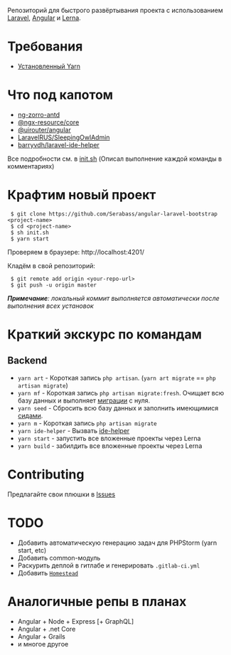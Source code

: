Репозиторий для быстрого развёртывания проекта с использованием [Laravel](https://laravel.com/), [Angular](https://angular.io/) и [Lerna](https://github.com/lerna/lerna).

# Требования
 * [Установленный Yarn](https://yarnpkg.com/lang/en/)

# Что под капотом
 * [ng-zorro-antd](https://ng.ant.design/docs/introduce/en)
 * [@ngx-resource/core](https://www.npmjs.com/package/@ngx-resource/core)
 * [@uirouter/angular](https://www.npmjs.com/package/@uirouter/angular)
 * [LaravelRUS/SleepingOwlAdmin](https://github.com/LaravelRUS/SleepingOwlAdmin)
 * [barryvdh/laravel-ide-helper](https://github.com/barryvdh/laravel-ide-helper)

Все подробности см. в [init.sh](/init.sh) (Описал выполнение каждой команды в комментариях)

# Крафтим новый проект
```
 $ git clone https://github.com/Serabass/angular-laravel-bootstrap <project-name>
 $ cd <project-name>
 $ sh init.sh
 $ yarn start
```

Проверяем в браузере: http://localhost:4201/

Кладём в свой репозиторий:
```
 $ git remote add origin <your-repo-url>
 $ git push -u origin master
```
_**Примечание**: локальный коммит выполняется автоматически после выполнения всех установок_

# Краткий экскурс по командам
## Backend
 * `yarn art` - Короткая запись `php artisan`. (`yarn art migrate` == `php artisan migrate`)
 * `yarn mf` - Короткая запись `php artisan migrate:fresh`. Очищает всю базу данных и выполняет [миграции](https://laravel.com/docs/5.8/migrations#running-migrations) с нуля.
 * `yarn seed` - Сбросить всю базу данных и заполнить имеющимися [сидами](https://laravel.com/docs/5.8/seeding). 
 * `yarn m` - Короткая запись `php artisan migrate`
 * `yarn ide-helper` - Вызвать [ide-helper](https://github.com/barryvdh/laravel-ide-helper)
 * `yarn start` - запустить все вложенные проекты через Lerna
 * `yarn build` - забилдить все вложенные проекты через Lerna

# Contributing
Предлагайте свои плюшки в [Issues](https://github.com/Serabass/angular-laravel-bootstrap/issues)

# TODO
* Добавить автоматическую генерацию задач для PHPStorm (yarn start, etc)
* Добавить common-модуль
* Раскурить деплой в гитлабе и генерировать `.gitlab-ci.yml`
* Добавить [`Homestead`](https://laravel.com/docs/5.8/homestead)

# Аналогичные репы в планах
* Angular + Node + Express \[+ GraphQL]
* Angular + .net Core
* Angular + Grails
* и многое другое
